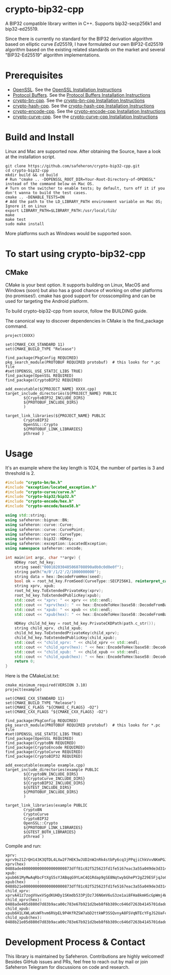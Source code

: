 # crypto-bip32-cpp
A BIP32 compatible library written in C++. Supports bip32-secp256k1 and bip32-ed25519.

Since there is currently no standard for the BIP32 derivation algorithm based on elliptic curve $Ed25519$, I have formulated our own BIP32-Ed25519 algorithm based on the existing related standards on the market and several "BIP32-Ed25519" algorithm implementations.

# Prerequisites

- [OpenSSL](https://github.com/openssl/openssl#documentation). See the [OpenSSL Installation Instructions](./OpenSSL-Installation.md)
- [Protocol Buffers](https://github.com/protocolbuffers/protobuf.git). See the [Protocol Buffers Installation Instructions](./Protocol-Buffers-Installation.md)
- [crypto-bn-cpp](https://github.com/safeheron/crypto-bn-cpp.git). See the [crypto-bn-cpp Installation Instructions](https://github.com/safeheron/crypto-bn-cpp/blob/main/README.md#build-and-install)
- [crypto-hash-cpp](https://github.com/safeheron/crypto-hash-cpp.git). See the [crypto-hash-cpp Installation Instructions](https://github.com/safeheron/crypto-hash-cpp/blob/main/README.md#build-and-install)
- [crypto-encode-cpp](https://github.com/safeheron/crypto-encode-cpp.git). See the [crypto-encode-cpp Installation Instructions](https://github.com/safeheron/crypto-encode-cpp/blob/main/README.md#build-and-install)
- [crypto-curve-cpp](https://github.com/safeheron/crypto-curve-cpp.git). See the [crypto-curve-cpp Installation Instructions](https://github.com/safeheron/crypto-curve-cpp/blob/main/README.md#build-and-install)

# Build and Install

Linux and Mac are supported now.  After obtaining the Source, have a look at the installation script.

```shell
git clone https://github.com/safeheron/crypto-bip32-cpp.git
cd crypto-bip32-cpp
mkdir build && cd build
# Run "cmake .. -DOPENSSL_ROOT_DIR=Your-Root-Directory-of-OPENSSL" instead of the command below on Mac OS.
# Turn on the switcher to enable tests; by default, turn off it if you don't wanna to build the test cases.
cmake .. -DENABLE_TESTS=ON
# Add the path to the LD_LIBRARY_PATH environment variable on Mac OS; Ignore it on Linux
export LIBRARY_PATH=$LIBRARY_PATH:/usr/local/lib/
make
make test
sudo make install
```


More platforms such as Windows would be supported soon.


# To start using crypto-bip32-cpp

## CMake

CMake is your best option. It supports building on Linux, MacOS and Windows (soon) but also has a good chance of working on other platforms (no promises!). cmake has good support for crosscompiling and can be used for targeting the Android platform.

To build crypto-bip32-cpp from source, follow the BUILDING guide.

The canonical way to discover dependencies in CMake is the find_package command.

```shell
project(XXXX)

set(CMAKE_CXX_STANDARD 11)
set(CMAKE_BUILD_TYPE "Release")

find_package(PkgConfig REQUIRED)
pkg_search_module(PROTOBUF REQUIRED protobuf)  # this looks for *.pc file
#set(OPENSSL_USE_STATIC_LIBS TRUE)
find_package(OpenSSL REQUIRED)
find_package(CryptoBIP32 REQUIRED)

add_executable(${PROJECT_NAME} XXXX.cpp)
target_include_directories(${PROJECT_NAME} PUBLIC
        ${CryptoBIP32_INCLUDE_DIRS}
        ${PROTOBUF_INCLUDE_DIRS}
        )

target_link_libraries(${PROJECT_NAME} PUBLIC
        CryptoBIP32
        OpenSSL::Crypto
        ${PROTOBUF_LINK_LIBRARIES}
        pthread )
```

# Usage

It's an example where the key length is 1024, the number of parties is 3 and threshold is 2.
```c++
#include "crypto-bn/bn.h"
#include "exception/located_exception.h"
#include "crypto-curve/curve.h"
#include "crypto-bip32/bip32.h"
#include "crypto-encode/hex.h"
#include "crypto-encode/base58.h"

using std::string;
using safeheron::bignum::BN;
using safeheron::curve::Curve;
using safeheron::curve::CurvePoint;
using safeheron::curve::CurveType;
using safeheron::bip32::HDKey;
using safeheron::exception::LocatedException;
using namespace safeheron::encode;

int main(int argc, char **argv) {
    HDKey root_hd_key;
    string seed("000102030405060708090a0b0c0d0e0f");
    string path("m/0'/1/2'/2/1000000000");
    string data = hex::DecodeFromHex(seed);
    bool ok = root_hd_key.FromSeed(CurveType::SECP256K1, reinterpret_cast<const uint8_t *>(data.c_str()), data.length());
    string xprv, xpub;
    root_hd_key.ToExtendedPrivateKey(xprv);
    root_hd_key.ToExtendedPublicKey(xpub);
    std::cout << "xprv: " << xprv << std::endl;
    std::cout << "xprv(hex): " << hex::EncodeToHex(base58::DecodeFromBase58(xprv)) << std::endl;
    std::cout << "xpub: " << xpub << std::endl;
    std::cout << "xpub(hex): " << hex::EncodeToHex(base58::DecodeFromBase58(xpub)) << std::endl;

    HDKey child_hd_key = root_hd_key.PrivateCKDPath(path.c_str());
    string child_xprv, child_xpub;
    child_hd_key.ToExtendedPrivateKey(child_xprv);
    child_hd_key.ToExtendedPublicKey(child_xpub);
    std::cout << "child_xprv: " << child_xprv << std::endl;
    std::cout << "child_xprv(hex): " << hex::EncodeToHex(base58::DecodeFromBase58(child_xprv)) << std::endl;
    std::cout << "child_xpub: " << child_xpub << std::endl;
    std::cout << "child_xpub(hex): " << hex::EncodeToHex(base58::DecodeFromBase58(child_xpub)) << std::endl;
    return 0;
}
```

Here is the CMakeList.txt:

```shell
cmake_minimum_required(VERSION 3.10)
project(example)

set(CMAKE_CXX_STANDARD 11)
set(CMAKE_BUILD_TYPE "Release")
set(CMAKE_C_FLAGS "${CMAKE_C_FLAGS} -O2")
set(CMAKE_CXX_FLAGS "${CMAKE_CXX_FLAGS} -O2")

find_package(PkgConfig REQUIRED)
pkg_search_module(PROTOBUF REQUIRED protobuf)  # this looks for *.pc file
#set(OPENSSL_USE_STATIC_LIBS TRUE)
find_package(OpenSSL REQUIRED)
find_package(CryptoBN REQUIRED)
find_package(CryptoEncode REQUIRED)
find_package(CryptoCurve REQUIRED)
find_package(CryptoBIP32 REQUIRED)

add_executable(example example.cpp)
target_include_directories(example PUBLIC
        ${CryptoBN_INCLUDE_DIRS}
        ${CryptoCurve_INCLUDE_DIRS}
        ${CryptoBIP32_INCLUDE_DIRS}
        ${GTEST_INCLUDE_DIRS}
        ${PROTOBUF_INCLUDE_DIRS}
        )

target_link_libraries(example PUBLIC
        CryptoBN
        CryptoCurve
        CryptoBIP32
        OpenSSL::Crypto
        ${PROTOBUF_LINK_LIBRARIES}
        ${GTEST_BOTH_LIBRARIES}
        pthread )
```

Compile and run:
```shell
xprv: xprv9s21ZrQH143K3QTDL4LXw2F7HEK3wJUD2nW2nRk4stbPy6cq3jPPqjiChkVvvNKmPGJxWUtg6LnF5kejMRNNU3TGtRBeJgk33yuGBxrMPHi
xprv(hex)     :  0488ade4000000000000000000873dff81c02f525623fd1fe5167eac3a55a049de3d314bb42ee227ffed37d50800e8f32e723decf4051aefac8e2c93c9c5b214313817cdb01a1494b917c8436b35e77e9d71
xpub: xpub661MyMwAqRbcFtXgS5sYJABqqG9YLmC4Q1Rdap9gSE8NqtwybGhePY2gZ29ESFjqJoCu1Rupje8YtGqsefD265TMg7usUDFdp6W1EGMcet8
xpub(hex)     :  0488b21e000000000000000000873dff81c02f525623fd1fe5167eac3a55a049de3d314bb42ee227ffed37d5080339a36013301597daef41fbe593a02cc513d0b55527ec2df1050e2e8ff49c85c2ab473b21
child_xprv: xprvA41z7zogVVwxVSgdKUHDy1SKmdb533PjDz7J6N6mV6uS3ze1ai8FHa8kmHScGpWmj4WggLyQjgPie1rFSruoUihUZREPSL39UNdE3BBDu76
child_xprv(hex): 0488ade405d880d7d83b9aca00c783e67b921d2beb8f6b389cc646d7263b4145701dadd2161548a8b078e65e9e00471b76e389e528d6de6d816857e012c5455051cad6660850e58372a6c3e6e7c81e57a871
child_xpub: xpub6H1LXWLaKsWFhvm6RVpEL9P4KfRZSW7abD2ttkWP3SSQvnyA8FSVqNTEcYFgJS2UaFcxupHiYkro49S8yGasTvXEYBVPamhGW6cFJodrTHy
child_xpub(hex): 0488b21e05d880d7d83b9aca00c783e67b921d2beb8f6b389cc646d7263b4145701dadd2161548a8b078e65e9e022a471424da5e657499d1ff51cb43c47481a03b1e77f951fe64cec9f5a48f701118d3a268
```

# Development Process & Contact
This library is maintained by Safeheron. Contributions are highly welcomed! Besides GitHub issues and PRs, feel free to reach out by mail or join Safeheron Telegram for discussions on code and research.
